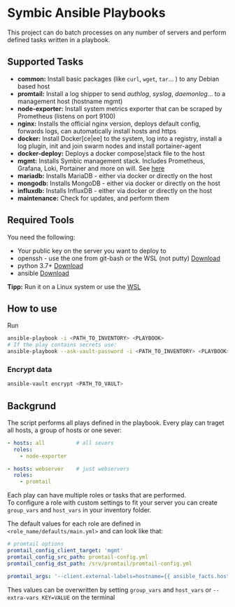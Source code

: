 # Symbic Ansible Playbooks

This project can do batch processes on any number of servers and perform defined tasks written in a playbook.

## Supported Tasks

 * **common:** Install basic packages (like ``curl``, ``wget``, ``tar``... ) to any Debian based host 
 * **promtail:** Install a log shipper to send *authlog*, *syslog*, *daemonlog*... to a management host (hostname mgmt)
 * **node-exporter:** Install system metrics exporter that can be scraped by Prometheus (listens on port 9100)
 * **nginx:** Installs the official nginx version, deploys default config, forwards logs, can automatically install hosts and https
 * **docker:** Install Docker[ce|ee] to the system, log into a registry, install a log plugin, init and join swarm nodes and install portainer-agent
 * **docker-deploy:** Deploys a docker compose|stack file to the host
 * **mgmt:** Installs Symbic management stack. Includes Prometheus, Grafana, Loki, Portainer and more on will. See [here]()
 * **mariadb:** Installs MariaDB - either via docker or directly on the host
 * **mongodb:** Installs MongoDB - either via docker or directly on the host
 * **influxdb:** Installs InfluxDB - either via docker or directly on the host
 * **maintenance:** Check for updates, and perform them

## Required Tools
You need the following:
 * Your public key on the server you want to deploy to
 * openssh - use the one from git-bash or the WSL (not putty) [Download](https://gitforwindows.org/)
 * python 3.7+ [Download](https://www.python.org/)
 * ansible [Download](https://docs.ansible.com/ansible/latest/index.html)

**Tipp:** Run it on a Linux system or use the [WSL](https://docs.microsoft.com/de-de/windows/wsl/about)
## How to use
Run
```bash
ansible-playbook -i <PATH_TO_INVENTORY> <PLAYBOOK>
# If the play contains secrets use:
ansible-playbook --ask-vault-password -i <PATH_TO_INVENTORY> <PLAYBOOK>
```

### Encrypt data
```bash
ansible-vault encrypt <PATH_TO_VAULT>
```

## Backgrund
The script performs all plays defined in the playbook. Every play can traget all hosts, a group of hosts or one sever:

```yml
- hosts: all          # all severs
  roles:
    - node-exporter

- hosts: webserver    # just webservers
  roles:
    - promtail
```
Each play can have multiple roles or tasks that are performed.  
To configure a role with custom settings to fit your server you can create `group_vars` and `host_vars` in your inventory folder.

The default values for each role are defined in `<role_name/defaults/main.yml>` and can look like that:
```yml
# promtail options
promtail_config_client_target: 'mgmt'
promtail_config_src_path: promtail-config.yml
promtail_config_dst_path: /srv/promtail/promtail-config.yml

promtail_args: '--client.external-labels=hostname={{ ansible_facts.hostname }} -config.file {{ promtail_config_dst_path }}'
```
Thes values can be overwritten by setting `group_vars` and `host_vars` or `--extra-vars KEY=VALUE` on the terminal